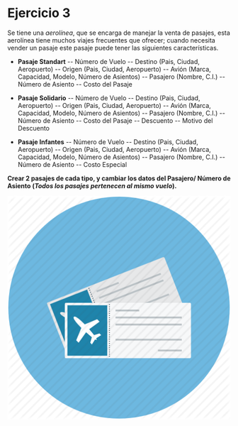 # Ejercicio 3

Se tiene una *aerolínea*, que se encarga de manejar la
venta de pasajes, esta aerolínea tiene muchos viajes
frecuentes que ofrecer; cuando necesita vender un
pasaje este pasaje puede tener las siguientes
características.

- **Pasaje Standart**
-- Número de Vuelo
-- Destino (Pais, Ciudad, Aeropuerto)
-- Origen (Pais, Ciudad, Aeropuerto)
-- Avión (Marca, Capacidad, Modelo, Número de Asientos)
-- Pasajero (Nombre, C.I.)
-- Número de Asiento
-- Costo del Pasaje

- **Pasaje Solidario**
-- Número de Vuelo
-- Destino (Pais, Ciudad, Aeropuerto)
-- Origen (Pais, Ciudad, Aeropuerto)
-- Avión (Marca, Capacidad, Modelo, Número de Asientos)
-- Pasajero (Nombre, C.I.)
-- Número de Asiento
-- Costo del Pasaje
-- Descuento
-- Motivo del Descuento

- **Pasaje Infantes**
-- Número de Vuelo
-- Destino (Pais, Ciudad, Aeropuerto)
-- Origen (Pais, Ciudad, Aeropuerto)
-- Avión (Marca, Capacidad, Modelo, Número de Asientos)
-- Pasajero (Nombre, C.I.)
-- Número de Asiento
-- Costo Especial


 **Crear 2 pasajes de cada tipo, y cambiar los datos del
 Pasajero/ Número de Asiento (*Todos los pasajes
 pertenecen al mismo vuelo*).**</br>
 
 ![Factory Method](https://github.com/AleS900/prueba/blob/master/assets/08-512.png)
 
 

